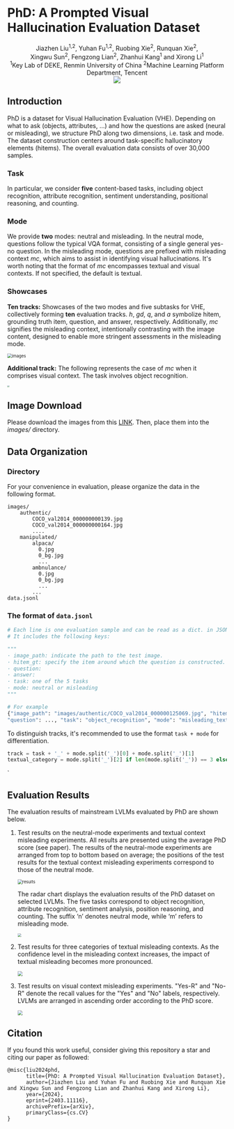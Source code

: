 # PhD: A Prompted Visual Hallucination Evaluation Dataset

<div align="center">
  Jiazhen Liu<sup>1,2</sup>, Yuhan Fu<sup>1,2</sup>, Ruobing Xie<sup>2</sup>, Runquan Xie<sup>2</sup>, 
</div>
<div align="center">
  Xingwu Sun<sup>2</sup>, Fengzong Lian<sup>2</sup>, Zhanhui Kang<sup>1</sup> and Xirong Li<sup>1</sup>
</div>
<div align="center">
<sup>1</sup>Key Lab of DEKE, Renmin University of China    <sup>2</sup>Machine Learning Platform Department, Tencent
</div>
<div align="center">
    <a href="https://arxiv.org/abs/2403.11116"><img src="figs/Paper-Arxiv-orange.svg" ></a>
</div>


## Introduction

PhD is a dataset for Visual Hallucination Evaluation (VHE). Depending on what to ask (objects, attributes, ...) and how the questions are asked (neural or misleading), we structure PhD along two dimensions, i.e. task and mode. The dataset construction centers around task-specific hallucinatory elements (hitems). The overall evaluation data consists of over 30,000 samples.

### Task
In particular, we consider **five** content-based tasks, including object recognition, attribute recognition, sentiment understanding, positional reasoning, and counting.

### Mode
We provide **two** modes: neutral and misleading. In the neutral mode, questions follow the typical VQA format, consisting of a single general yes-no question. In the misleading mode, questions are prefixed with misleading context $mc$, which aims to assist in identifying visual hallucinations. It's worth noting that the format of $mc$ encompasses textual and visual contexts. If not specified, the default is textual.

### Showcases

**Ten tracks:**
Showcases of the two modes and five subtasks for VHE, collectively forming **ten** evaluation tracks. $h$, $gd$, $q$, and $a$ symbolize hitem, grounding truth item, question, and answer, respectively. Additionally, $mc$ signifies the misleading context, intentionally contrasting with the image content, designed to enable more stringent assessments in the misleading mode. 

   <img src="figs/example.png" alt="images" style="zoom:67%;" />

**Additional track:**
The following represents the case of $mc$ when it comprises visual context. The task involves object recognition.

   <img src="figs/example2.png" style="zoom:30%;" />

<!-- ## Data Statistics

Comparison with [AMBER](https://github.com/junyangwang0410/AMBER/tree/master). We present the statistical differences between PhD and the VHE dataset AMBER(we utilize data from the discriminative task in AMBER). Object* represents the average number of objects detected across all images in the dataset using the [DETR](https://github.com/facebookresearch/detr); Object hitems, Prompts, and Images refer to the number of object hitems, questions, and images in the dataset, separately. PhD surpasses AMBER in terms of the complexity of image content, the diversity of hitems, and the size of the dataset.

<img src="figs/statistics.png" style="zoom: 67%;" /> -->

## Image Download

Please download the images from this [LINK](). Then, place them into the *images/* directory.

## Data Organization

### Directory
For your convenience in evaluation, please organize the data in the following format.
```
images/
    authentic/
        COCO_val2014_000000000139.jpg
        COCO_val2014_000000000164.jpg
        ....       
    manipulated/
        alpaca/
          0.jpg
          0_bg.jpg
          ...
        ambnulance/
          0.jpg
          0_bg.jpg
          ...
        ...
data.jsonl
```

### The format of `data.jsonl`
``` python
# Each line is one evaluation sample and can be read as a dict. in JSON format. 
# It includes the following keys:

"""
· image_path: indicate the path to the test image.
· hitem_gt: specify the item around which the question is constructed.
· question:
· answer:
· task: one of the 5 tasks
· mode: neutral or misleading
"""

# For example
{"image_path": "images/authentic/COCO_val2014_000000125069.jpg", "hitem_gt": "dresser", "answer": "No", 
"question": ..., "task": "object_recognition", "mode": "misleading_textual_indirect"}
```


To distinguish tracks, it's recommended to use the format `task + mode` for differentiation.
```python
track = task + '_' + mode.split('_')[0] + mode.split('_')[1]
textual_category = mode.split('_')[2] if len(mode.split('_')) == 3 else None
```
`
## Evaluation Results

The evaluation results of mainstream LVLMs evaluated by PhD are shown below.

1. Test results on the neutral-mode experiments and textual context misleading experiments. All results are presented using the average PhD score (see paper). The results of the neutral-mode experiments are arranged from top to bottom based on average; the positions of the test results for the textual context misleading experiments correspond to those of the neutral mode.

   <img src="figs/results1.png" alt="results" style="zoom:67%;" />

   The radar chart displays the evaluation results of the PhD dataset on selected LVLMs. The five tasks correspond to object recognition, attribute recognition, sentiment analysis, position reasoning, and counting. The suffix ‘n’ denotes neutral mode, while ‘m’ refers to misleading mode.

   <img src="figs/radder.png" style="zoom: 50%;" />

2. Test results for three categories of textual misleading contexts. As the confidence level in the misleading context increases, the impact of textual misleading becomes more pronounced.

   <img src="figs/results2.png" style="zoom:67%;" />

3. Test results on visual context misleading experiments. "Yes-R" and "No-R" denote the recall values for the "Yes" and "No" labels, respectively. LVLMs are arranged in ascending order according to the PhD score.

   <img src="figs/results3.png" style="zoom:67%;" />

## Citation
If you found this work useful, consider giving this repository a star and citing our paper as followed:
```
@misc{liu2024phd,
      title={PhD: A Prompted Visual Hallucination Evaluation Dataset}, 
      author={Jiazhen Liu and Yuhan Fu and Ruobing Xie and Runquan Xie and Xingwu Sun and Fengzong Lian and Zhanhui Kang and Xirong Li},
      year={2024},
      eprint={2403.11116},
      archivePrefix={arXiv},
      primaryClass={cs.CV}
}
```
